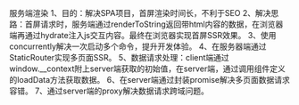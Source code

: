 服务端渲染
1、目的：解决SPA项目，首屏渲染时间长，不利于SEO
2、解决思路：首屏请求时，服务端通过renderToString返回带html内容的数据，在浏览器端再通过hydrate注入js交互内容。最终在浏览器实现首屏SSR效果。
3、使用concurrently解决一次启动多个命令，提升开发体验。
4、在服务器端通过StaticRouter实现多页面SSR。
5、数据请求处理：client端通过window.__context附上server端获取的初始值，在server端，通过调用组件定义的loadData方法获取数据。
6、在server端通过封装promise解决多页面数据请求容错。
7、通过server端的proxy解决数据请求跨域问题。